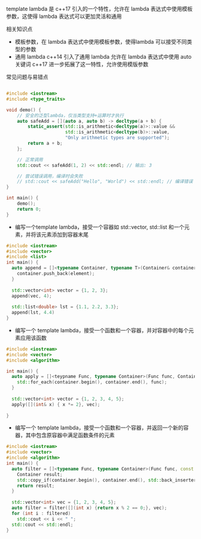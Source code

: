 template lambda 是 c++17 引入的一个特性，允许在 lambda 表达式中使用模板参数，这使得 lambda 表达式可以更加灵活和通用

相关知识点

- 模板参数，在 lambda 表达式中使用模板参数，使得lambda 可以接受不同类型的参数
- 通用 lambda c++14 引入了通用 lambda 允许在 lambda 表达式中使用 auto 关键词 c++17 进一步拓展了这一特性，允许使用模版参数

常见问题与易错点



~~~c++

#include <iostream>
#include <type_traits>

void demo() {
    // 安全的泛型lambda，仅当类型支持+运算时才执行
    auto safeAdd = [](auto a, auto b) -> decltype(a + b) {
        static_assert(std::is_arithmetic<decltype(a)>::value &&
                      std::is_arithmetic<decltype(b)>::value,
                      "Only arithmetic types are supported");
        return a + b;
    };

    // 正常调用
    std::cout << safeAdd(1, 2) << std::endl; // 输出: 3

    // 尝试错误调用，编译时会失败
    // std::cout << safeAdd("Hello", "World") << std::endl; // 编译错误
}

int main() {
    demo();
    return 0;
}
~~~



- 编写一个template lambda，接受一个容器如 std::vector, std::list 和一个元素，并将该元素添加到容器末尾

~~~C++
#include <iostream>
#include <vector>
#include <list>
int main() {
  auto append = []<typename Container, typename T>(Container& container, T element) {
    container.push_back(element);
  }
  
  std::vector<int> vector = {1, 2, 3};
  append(vec, 4);
  
  std::list<double> lst = {1.1, 2.2, 3.3};
  append(lst, 4.4)
}
~~~



- 编写一个 template lambda，接受一个函数和一个容器，并对容器中的每个元素应用该函数

~~~c++
#include <iostream>
#include <vector>
#include <algorithm>

int main() {
  auto apply = []<teypname Func, typename Container>(Func func, Container& container) {
    std::for_each(container.begin(), container.end(), func);
  }
  
  std::vector<int> vector = {1, 2, 3, 4, 5};
  apply([](int& x) { x *= 2}, vec);
  
}
~~~



- 编写一个 template lambda，接受一个函数和一个容器，并返回一个新的容器，其中包含原容器中满足函数条件的元素

~~~C++
#include <iostream>
#include <vector>
#include <algorithm>
int main() {
  auto filter = []<typename Func, typename Container>(Func func, const Container& container) {
    Container result;
    std::copy_if(container.begin(), container.end(), std::back_inserter(result), func);
    return result;
  }
  
  std::vector<int> vec = {1, 2, 3, 4, 5};
  auto filter = filter([](int x) {return x % 2 == 0;}, vec);
  for (int i : filtered)
    std::cout << i << " ";
  std::cout << std::endl;
}
~~~


















































